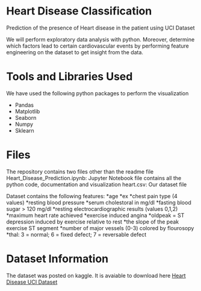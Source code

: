 # Heart Disease Classification

Prediction of the presence of Heart disease in the patient using UCI Dataset

We will perform exploratory data analysis with python. Moreover, determine which factors lead to certain cardiovascular events by performing feature engineering on the dataset to get insight from the data.

# Tools and Libraries Used
We have used the following python packages to perform the visualization

* Pandas
* Matplotlib
* Seaborn
* Numpy
* Sklearn

# Files

The repository contains two files other than the readme file
Heart_Disease_Prediction.ipynb: Jupyter Notebook file contains all the python code, documentation and visualization
heart.csv: Our dataset file

Dataset contains the following features:
*age
*ex
*chest pain type (4 values)
*resting blood pressure
*serum cholestoral in mg/dl
*fasting blood sugar > 120 mg/dl
*resting electrocardiographic results (values 0,1,2)
*maximum heart rate achieved
*exercise induced angina
*oldpeak = ST depression induced by exercise relative to rest
*the slope of the peak exercise ST segment
*number of major vessels (0-3) colored by flourosopy
*thal: 3 = normal; 6 = fixed defect; 7 = reversable defect


# Dataset Information

The dataset was posted on kaggle. It is avaiable to download here [Heart Disease UCI Dataset](https://www.kaggle.com/ronitf/heart-disease-uci)
